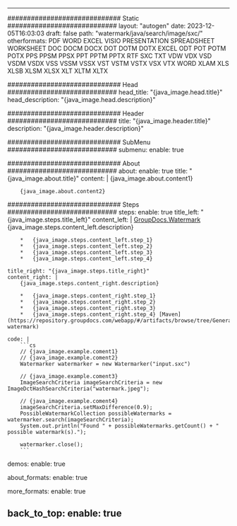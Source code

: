 
---
############################# Static ############################
layout: "autogen"
date: 2023-12-05T16:03:03
draft: false
path: "watermark/java/search/image/sxc/"
otherformats: PDF WORD EXCEL VISIO PRESENTATION SPREADSHEET WORKSHEET DOC DOCM DOCX DOT DOTM DOTX EXCEL ODT POT POTM POTX PPS PPSM PPSX PPT PPTM PPTX RTF SXC TXT VDW VDX VSD VSDM VSDX VSS VSSM VSSX VST VSTM VSTX VSX VTX WORD XLAM XLS XLSB XLSM XLSX XLT XLTM XLTX

############################# Head ############################
head_title: "{java_image.head.title}"
head_description: "{java_image.head.description}"

############################# Header ############################
title: "{java_image.header.title}"
description: "{java_image.header.description}"

############################# SubMenu ############################
submenu:
    enable: true

############################# About ############################
about:
    enable: true
    title: "{java_image.about.title}"
    content: |
        {java_image.about.content1}
        
        {java_image.about.content2}

############################# Steps ############################
steps:
    enable: true
    title_left: "{java_image.steps.title_left}"
    content_left: |
        [GroupDocs.Watermark](https://products.groupdocs.com/watermark/java/) {java_image.steps.content_left.description}

        *   {java_image.steps.content_left.step_1}
        *   {java_image.steps.content_left.step_2}
        *   {java_image.steps.content_left.step_3}
        *   {java_image.steps.content_left.step_4}
        
    title_right: "{java_image.steps.title_right}"
    content_right: |
        {java_image.steps.content_right.description}

        *   {java_image.steps.content_right.step_1}
        *   {java_image.steps.content_right.step_2}
        *   {java_image.steps.content_right.step_3}
        *   {java_image.steps.content_right.step_4} [Maven](https://repository.groupdocs.com/webapp/#/artifacts/browse/tree/General/repo/com/groupdocs/groupdocs-watermark)
        
    code: |
        ```cs
        // {java_image.example.coment1}
        // {java_image.example.coment2}
        Watermarker watermarker = new Watermarker("input.sxc")
        
        // {java_image.example.coment3}
        ImageSearchCriteria imageSearchCriteria = new ImageDctHashSearchCriteria("watermark.jpeg");

        // {java_image.example.coment4}
        imageSearchCriteria.setMaxDifference(0.9);
        PossibleWatermarkCollection possibleWatermarks = watermarker.search(imageSearchCriteria);
        System.out.println("Found " + possibleWatermarks.getCount() + " possible watermark(s).");

        watermarker.close();        
        ```        

demos:
    enable: true
        

about_formats:
    enable: true


more_formats:
    enable: true


back_to_top:
    enable: true
---